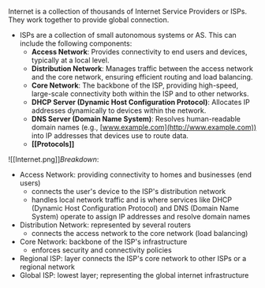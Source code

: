 Internet is a collection of thousands of Internet Service Providers or ISPs. They work together to provide global connection. 
- ISPs are a collection of small autonomous systems or AS. This can include the following components:
	- **Access Network**: Provides connectivity to end users and devices, typically at a local level.
	- **Distribution Network**: Manages traffic between the access network and the core network, ensuring efficient routing and load balancing.
	- **Core Network**: The backbone of the ISP, providing high-speed, large-scale connectivity both within the ISP and to other networks.
	- **DHCP Server (Dynamic Host Configuration Protocol)**: Allocates IP addresses dynamically to devices within the network.
	- **DNS Server (Domain Name System)**: Resolves human-readable domain names (e.g., [www.example.com](http://www.example.com)) into IP addresses that devices use to route data.
	- **[[Protocols]]**

![[Internet.png]]*Breakdown*:
- Access Network: providing connectivity to homes and businesses (end users)
	- connects the user's device to the ISP's distribution network
	- handles local network traffic and is where services like DHCP (Dynamic Host Configuration Protocol) and DNS (Domain Name System) operate to assign IP addresses and resolve domain names
- Distribution Network: represented by several routers
	- connects the access network to the core network (load balancing)
- Core Network: backbone of the ISP's infrastructure
	- enforces security and connectivity policies
- Regional ISP:  layer connects the ISP's core network to other ISPs or a regional network
- Global ISP: lowest layer; representing the global internet infrastructure